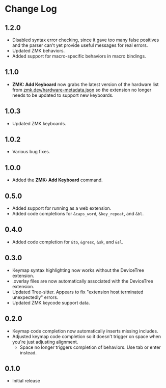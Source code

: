 # Change Log

## 1.2.0

-   Disabled syntax error checking, since it gave too many false positives and the parser can't yet provide useful messages for real errors.
-   Updated ZMK behaviors.
-   Added support for macro-specific behaviors in macro bindings.

## 1.1.0

-   **ZMK: Add Keyboard** now grabs the latest version of the hardware list from
    [zmk.dev/hardware-metadata.json](https://zmk.dev/hardware-metadata.json)
    so the extension no longer needs to be updated to support new keyboards.

## 1.0.3

-   Updated ZMK keyboards.

## 1.0.2

-   Various bug fixes.

## 1.0.0

-   Added the **ZMK: Add Keyboard** command.

## 0.5.0

-   Added support for running as a web extension.
-   Added code completions for `&caps_word`, `&key_repeat`, and `&bl`.

## 0.4.0

-   Added code completion for `&to`, `&gresc`, `&sk`, and `&sl`.

## 0.3.0

-   Keymap syntax highlighting now works without the DeviceTree extension.
-   .overlay files are now automatically associated with the DeviceTree extension.
-   Updated Tree-sitter. Appears to fix "extension host terminated unexpectedly" errors.
-   Updated ZMK keycode support data.

## 0.2.0

-   Keymap code completion now automatically inserts missing includes.
-   Adjusted keymap code completion so it doesn't trigger on space when you're just adjusting alignment.
    -   Space no longer triggers completion of behaviors. Use tab or enter instead.

## 0.1.0

-   Initial release
